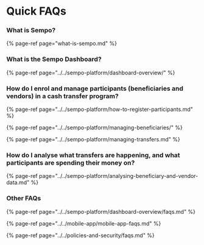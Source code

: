 # Quick FAQs

### What is Sempo?

{% page-ref page="what-is-sempo.md" %}

### What is the Sempo Dashboard?

{% page-ref page="../../sempo-platform/dashboard-overview/" %}

### How do I enrol and manage participants \(beneficiaries and vendors\) in a cash transfer program?

{% page-ref page="../../sempo-platform/how-to-register-participants.md" %}

{% page-ref page="../../sempo-platform/managing-beneficiaries/" %}

{% page-ref page="../../sempo-platform/managing-transfers.md" %}

### How do I analyse what transfers are happening, and what participants are spending their money on?

{% page-ref page="../../sempo-platform/analysing-beneficiary-and-vendor-data.md" %}



### Other FAQs

{% page-ref page="../../sempo-platform/dashboard-overview/faqs.md" %}

{% page-ref page="../../mobile-app/mobile-app-faqs.md" %}

{% page-ref page="../../policies-and-security/faqs.md" %}




